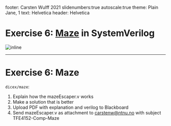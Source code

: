 footer: Carsten Wulff 2021
slidenumbers:true
autoscale:true
theme: Plain Jane, 1
text:  Helvetica
header:  Helvetica

# Exercise 6: [Maze](https://github.com/wulffern/dicex/tree/main/maze) in SystemVerilog

![inline](../media/maze.gif)

---
# Exercise 6: Maze

`dicex/maze`:

1. Explain how the mazeEscaper.v works
2. Make a solution that is better
3. Upload PDF with explanation and verilog to Blackboard
4. Send mazeEscaper.v as attachment to carstenw@ntnu.no with subject TFE4152-Comp-Maze
